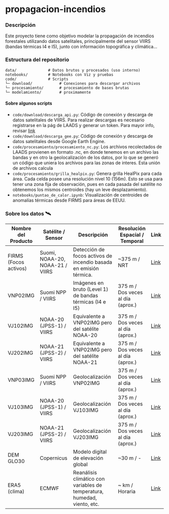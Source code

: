 # propagacion-incendios

### Descripción

Este proyecto tiene como objetivo modelar la propagación de incendios forestales utilizando datos satelitales, principalmente del sensor VIIRS (bandas térmicas I4 e I5), junto con información topográfica y climática...

### Estructura del repositorio

```text
data/              # Datos brutos y procesados (uso interno)
notebooks/         # Notebooks con Viz y pruebas
code/              # Scripts
└─ download/            # Conexiones para descargar archivos
└─ procesamiento/       # procesamiento de bases brutas
└─ modelamiento/        # proximamente
```


#### Sobre algunos scripts

- `code/download/descarga_api.py`: Código de conexión y descarga de datos satelitales de VIIRS. Para realizar descargas es necesario registrarse en la pág de LAADS y generar un token. Para mayor info, revisar [link](https://ladsweb.modaps.eosdis.nasa.gov/tools-and-services/api-v2/quick-start-guide/)
- `code/download/descarga_gee.py`: Código de conexión y descarga de datos satelitales desde Google Earth Engine. 
- `code/procesamiento/procesamiento_nc.py`: Los archivos recolectados de LAADS provienen en formato .nc, en donde tenemos en un archivo las bandas y en otro la geolocalización de los datos, por lo que se generó un código que uniera los archivos para las zonas de interes. Esta unión de archivos calcula 
- `code/procesamiento/grilla_healpix.py`: Genera grilla HealPix para cada área. Cada celda posee una resolución nivel 10 (156m). Esto se usa para tener una zona fija de observación, pues en cada pasada del satélite no obtenemos los mismos centroides (hay un leve desplazamiento).
- `notebooks/puntao_de_calor.ipynb`: Visualización de centroides de anomalías térmicas desde FIRMS para áreas de EEUU. 



### Sobre los datos 🛰️

| Nombre del Producto | Satélite / Sensor| Descripción | Resolución Espacial / Temporal | Link |
|---|---|---|---|---|
| FIRMS (Focos activos) | Suomi, NOAA-20, NOAA-21 / VIIRS | Detección de focos activos de incendio basada en emisión térmica.| ~375 m / NRT|[Link](https://firms.modaps.eosdis.nasa.gov/download/)|
| VNP02IMG | Suomi NPP / VIIRS | Imágenes en bruto (Level 1) de bandas térmicas (I4 e I5)| 375 m / Dos veces al día (aprox.)|[Link](https://ladsweb.modaps.eosdis.nasa.gov/missions-and-measurements/products/VNP02IMG)|
| VJ102IMG| NOAA-20 (JPSS-1) / VIIRS | Equivalente a VNP02IMG pero del satélite NOAA-20 | 375 m / Dos veces al día (aprox.)|[Link](https://ladsweb.modaps.eosdis.nasa.gov/missions-and-measurements/products/VJ102IMG)|
| VJ202IMG| NOAA-21 (JPSS-2) / VIIRS | Equivalente a VNP02IMG pero del satélite NOAA-21 | 375 m / Dos veces al día (aprox.)|[Link](https://ladsweb.modaps.eosdis.nasa.gov/missions-and-measurements/products/VJ202IMG)|
| VNP03IMG | Suomi NPP / VIIRS | Geolocalización VNP02IMG| 375 m / Dos veces al día (aprox.)|[Link](https://ladsweb.modaps.eosdis.nasa.gov/missions-and-measurements/products/VNP03IMG)|
| VJ103IMG| NOAA-20 (JPSS-1) / VIIRS | Geolocalización VJ103IMG| 375 m / Dos veces al día (aprox.)|[Link](https://ladsweb.modaps.eosdis.nasa.gov/missions-and-measurements/products/VJ103IMG)|
| VJ203IMG| NOAA-21 (JPSS-2) / VIIRS | Geolocalización VJ203IMG| 375 m / Dos veces al día (aprox.)|[Link](https://ladsweb.modaps.eosdis.nasa.gov/missions-and-measurements/products/VJ203IMG)|
| DEM GLO30| Copernicus |Modelo digital de elevación global| ~30 m / - |[Link](https://developers.google.com/earth-engine/datasets/catalog/COPERNICUS_DEM_GLO30?hl=es-419)|
| ERA5 (clima)| ECMWF| Reanálisis climático con variables de temperatura, humedad, viento, etc.  | ~ km / Horaria |[Link](https://cds.climate.copernicus.eu/)|


